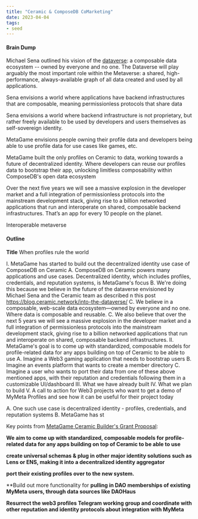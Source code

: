 ```yaml
---
title: "Ceramic & ComposeDB CoMarketing"
date: 2023-04-04
tags:
- seed
---
```


#### Brain Dump

Michael Sena outlined his vision of the [dataverse](/Dataverse.md): a composable data ecosystem -- owned by everyone and no one. The Dataverse will play arguably the most important role within the Metaverse: a shared, high-performance, always-available graph of all data created and used by all applications.

Sena envisions a world where applications have backend infrastructures that are composable, meaning permissionless protocols that share data

Sena envisions a world where backend infrastructure is not proprietary, but rather freely available to be used by developers and users themselves as self-sovereign identity. 

MetaGame envisions people owning their profile data and developers being able to use profile data for use cases like games, etc.

MetaGame built the only profiles on Ceramic to data, working towards a future of decentralized identity. Where developers can reuse our profiles data to bootstrap their app, unlocking limitless composability within ComposeDB's open data ecosystem

Over the next five years we will see a massive explosion in the developer market and a full integration of permissionless protocols into the mainstream development stack, giving rise to a billion networked applications that run and interoperate on shared, composable backend infrastructures. That’s an app for every 10 people on the planet.

Interoperable metaverse 

#### Outline

**Title** When profiles rule the world

I. MetaGame has started to build out the decentralized identity use case of ComposeDB on Ceramic
	A. ComposeDB on Ceramic powers many applications and use cases. Decentralized identity, which includes profiles, credentials, and reputation systems, is MetaGame's focus
	B. We're doing this because we believe in the future of the dataverse envisioned by Michael Sena and the Ceramic team as described n this post https://blog.ceramic.network/into-the-dataverse/
	C. We believe in a composable, web-scale data ecosystem—owned by everyone and no one. Where data is composable and reusable. 
	C. We also believe that over the next 5 years we will see a massive explosion in the developer market and a full integration of permissionless protocols into the mainstream development stack, giving rise to a billion networked applications that run and interoperate on shared, composable backend infrastructures. 
II. MetaGame's goal is to come up with standardized, composable models for profile-related data for any apps building on top of Ceramic to be able to use
    A. Imagine a Web3 gaming application that needs to bootstrap users
    B. Imagine an events platform that wants to create a member directory
    C. Imagine a user who wants to port their data from one of these above mentioned apps, with their reputation and credentials following them in a customizable UI/dashboard
III. What we have already built
IV. What we plan to build
V. A call to action for Web3 projects who want to get a demo of MyMeta Profiles and see how it can be useful for their project today
	
A. One such use case is decentralized identity - profiles, credentials, and reputation systems
B. MetaGame has st



Key points from [MetaGame Ceramic Builder's Grant Proposal](/notes/MetaGame%20Ceramic%20Builder's%20Grant%20Proposal.md):

**We aim to come up with standardized, composable models for profile-related data for any apps building on top of Ceramic to be able to use**

**create universal schemas & plug in other major identity solutions such as Lens or ENS, making it into a decentralized identity aggregator**

 **port their existing profiles over to the new system.** 

**Build out more functionality for **pulling in DAO memberships of existing MyMeta users, through data sources like DAOHaus**

**Resurrect the web3 profiles Telegram working group and coordinate with other reputation and identity protocols about integration with MyMeta** 